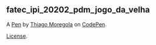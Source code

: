 fatec_ipi_20202_pdm_jogo_da_velha
---------------------------------


A [Pen](https://codepen.io/moregola/pen/yLOjojB) by [Thiago Moregola](https://codepen.io/moregola) on [CodePen](https://codepen.io).

[License](https://codepen.io/moregola/pen/yLOjojB/license).